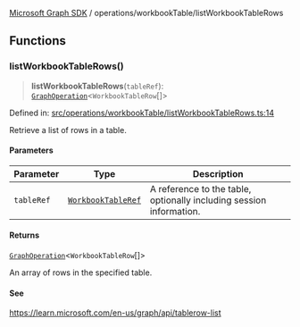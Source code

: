[Microsoft Graph SDK](../../README.md) / operations/workbookTable/listWorkbookTableRows

## Functions

### listWorkbookTableRows()

> **listWorkbookTableRows**(`tableRef`): [`GraphOperation`](../../GraphOperation.md#graphoperation)\<`WorkbookTableRow`[]\>

Defined in: [src/operations/workbookTable/listWorkbookTableRows.ts:14](https://github.com/Future-Secure-AI/microsoft-graph/blob/main/src/operations/workbookTable/listWorkbookTableRows.ts#L14)

Retrieve a list of rows in a table.

#### Parameters

| Parameter | Type | Description |
| ------ | ------ | ------ |
| `tableRef` | [`WorkbookTableRef`](../../WorkbookTableRef.md#workbooktableref) | A reference to the table, optionally including session information. |

#### Returns

[`GraphOperation`](../../GraphOperation.md#graphoperation)\<`WorkbookTableRow`[]\>

An array of rows in the specified table.

#### See

https://learn.microsoft.com/en-us/graph/api/tablerow-list
